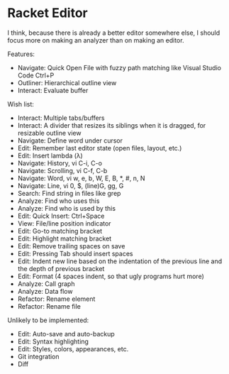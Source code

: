 # Racket Editor

I think, because there is already a better editor somewhere else,
I should focus more on making an analyzer than on making an editor.

Features:

- Navigate: Quick Open File with fuzzy path matching like Visual Studio Code Ctrl+P
- Outliner: Hierarchical outline view
- Interact: Evaluate buffer

Wish list:

- Interact: Multiple tabs/buffers
- Interact: A divider that resizes its siblings when it is dragged, for resizable outline view
- Navigate: Define word under cursor
- Edit: Remember last editor state (open files, layout, etc.)
- Edit: Insert lambda (λ)
- Navigate: History, vi C-i, C-o
- Navigate: Scrolling, vi C-f, C-b
- Navigate: Word, vi w, e, b, W, E, B, *, #, n, N
- Navigate: Line, vi 0, $, (line)G, gg, G
- Search: Find string in files like grep
- Analyze: Find who uses this
- Analyze: Find who is used by this
- Edit: Quick Insert: Ctrl+Space
- View: File/line position indicator
- Edit: Go-to matching bracket
- Edit: Highlight matching bracket
- Edit: Remove trailing spaces on save
- Edit: Pressing Tab should insert spaces
- Edit: Indent new line based on the indentation of the previous line and the depth of previous bracket
- Edit: Format (4 spaces indent, so that ugly programs hurt more)
- Analyze: Call graph
- Analyze: Data flow
- Refactor: Rename element
- Refactor: Rename file

Unlikely to be implemented:

- Edit: Auto-save and auto-backup
- Edit: Syntax highlighting
- Edit: Styles, colors, appearances, etc.
- Git integration
- Diff
